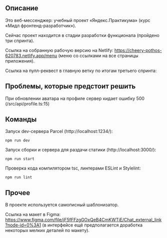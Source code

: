 ## Описание

Это веб-мессенджер: учебный проект «Яндекс.Практикума» (курс «Мидл фронтенд-разработчик»). 

Сейчас проект находится в стадии разработки функционала (пройдено три спринта).

Ссылка на собранную рабочую версию на Netlify: https://cheery-pothos-620783.netlify.app/menu (меню со ссылками на все страницы приложения).

Ссылка на пулл-реквест в главную ветку по итогам третьего спринта: 

## Проблемы, которые предстоит решить

При обновлении аватара на профиле сервер кидает ошибку 500 (/src/api/profile.ts:15)

## Команды

Запуск dev-сервера Parcel (http://localhost:1234/): 

    npm run dev

Запуск сборки и сервера для раздачи статики (http://localhost:3000/):

    npm run start

Проверка кода компилятором tsc, линтерами ESLint и Stylelint:

    npm run lint

## Прочее

В проекте используется самописный шаблонизатор.

Ссылка на макет в Figma: https://www.figma.com/file/jF5fFFzgGOxQeB4CmKWTiE/Chat_external_link?node-id=0%3A1 (в интерфейсе ещё предполагается доработка некоторых мелких деталей по макету).
